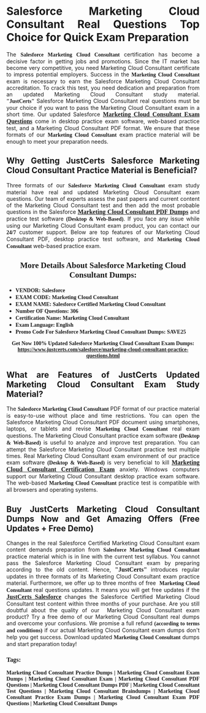 <h1 style="text-align: justify;"><strong>Salesforce Marketing Cloud Consultant Real Questions Top Choice for Quick Exam Preparation</strong></h1>

<p style="text-align: justify;">The <span style="font-family:Georgia,serif;"><strong>Salesforce Marketing Cloud Consultant</strong></span> certification has become a decisive factor in getting jobs and promotions. Since the IT market has become very competitive, you need&nbsp;Marketing Cloud Consultant certificate to impress potential employers. Success in the&nbsp;<span style="font-family:Georgia,serif;"><strong>Marketing Cloud Consultant</strong></span> exam is necessary to earn the Salesforce Marketing Cloud Consultant accreditation. To crack this test, you need dedication and preparation from an updated Marketing Cloud Consultant study material. <span style="font-size:14px;"><span style="font-family:Georgia,serif;"><strong>&quot;JustCerts&quot;</strong></span></span>&nbsp;Salesforce Marketing Cloud Consultant real questions must be your choice if you want to pass the&nbsp;Marketing Cloud Consultant exam in a short time. Our updated Salesforce <a href="https://www.justcerts.com/salesforce/marketing-cloud-consultant-practice-questions.html"><span style="font-size:16px;"><span style="font-family:Georgia,serif;"><strong>Marketing Cloud Consultant Exam Questions</strong></span></span></a> come in desktop practice exam software, web-based practice test, and a Marketing Cloud Consultant PDF format. We ensure that these formats of our <span style="font-family:Georgia,serif;"><strong>Marketing Cloud Consultant</strong></span> exam practice material will be enough to meet your preparation needs.</p>

<h2 style="text-align: justify;"><strong>Why Getting JustCerts Salesforce Marketing Cloud Consultant Practice Material is Beneficial?</strong></h2>

<p style="text-align: justify;">Three formats of our <span style="font-family:Georgia,serif;"><strong>Salesforce Marketing Cloud Consultant</strong></span> exam study material have real and updated Marketing Cloud Consultant exam questions. Our team of experts assess the past papers and current content of the Marketing Cloud Consultant test and then add the most probable questions in the Salesforce <a href="https://www.justcerts.com/salesforce/marketing-cloud-consultant-practice-questions.html"><span style="font-size:16px;"><span style="font-family:Georgia,serif;"><strong>Marketing Cloud Consultant PDF Dumps</strong></span></span></a>&nbsp;and practice test software <span style="font-family:Georgia,serif;"><strong>(Desktop &amp; Web-Based)</strong></span>. If you face any issue while using our&nbsp;Marketing Cloud Consultant exam product, you can contact our <span style="font-family:Georgia,serif;"><strong>24/7</strong></span> customer support. Below are top features of our Marketing Cloud Consultant&nbsp;PDF, desktop practice test software, and<span style="font-family:Georgia,serif;"><strong>&nbsp;Marketing Cloud Consultant</strong></span> web-based practice exam.</p>

<h2 style="text-align: center;"><strong><span style="font-family:Georgia,serif;">More Details About Salesforce Marketing Cloud Consultant Dumps:</span></strong></h2>

<ul>
	<li style="text-align: justify;"><span style="font-size:14px;"><span style="font-family:Georgia,serif;"><strong>VENDOR: Salesforce</strong></span></span></li>
	<li style="text-align: justify;"><span style="font-size:14px;"><span style="font-family:Georgia,serif;"><strong>EXAM CODE: Marketing Cloud Consultant</strong></span></span></li>
	<li style="text-align: justify;"><span style="font-size:14px;"><span style="font-family:Georgia,serif;"><strong>EXAM NAME: Salesforce Certified Marketing Cloud Consultant</strong></span></span></li>
	<li style="text-align: justify;"><span style="font-size:14px;"><span style="font-family:Georgia,serif;"><strong>Number OF Questions: 306</strong></span></span></li>
	<li style="text-align: justify;"><span style="font-size:14px;"><span style="font-family:Georgia,serif;"><strong>Certification Name: Marketing Cloud Consultant</strong></span></span></li>
	<li style="text-align: justify;"><span style="font-size:14px;"><span style="font-family:Georgia,serif;"><strong>Exam Language: English</strong></span></span></li>
	<li style="text-align: justify;"><span style="font-size:14px;"><span style="font-family:Georgia,serif;"><strong>Promo Code For Salesforce Marketing Cloud Consultant Dumps: SAVE25</strong></span></span></li>
</ul>

<p style="text-align: center;"><strong><span style="font-family:Georgia,serif;"><span style="font-size:14px;">Get Now 100% Updated Salesforce Marketing Cloud Consultant Exam Dumps:</span> <a href="https://www.justcerts.com/salesforce/marketing-cloud-consultant-practice-questions.html">https://www.justcerts.com/salesforce/marketing-cloud-consultant-practice-questions.html</a></span></strong></p>

<h2 style="text-align: justify;"><strong>What are Features of JustCerts Updated Marketing Cloud Consultant Exam Study Material?</strong></h2>

<p style="text-align: justify;">The <span style="font-family:Georgia,serif;"><strong>Salesforce Marketing Cloud Consultant</strong></span> PDF format of our practice material is easy-to-use without place and time restrictions. You can open the Salesforce Marketing Cloud Consultant PDF document using smartphones, laptops, or tablets and revise <span style="font-family:Georgia,serif;"><strong>Marketing Cloud Consultant</strong></span> real exam questions. The Marketing Cloud Consultant practice exam software <span style="font-family:Georgia,serif;"><strong>(Desktop &amp; Web-Based)</strong></span> is useful to analyze and improve test preparation. You can attempt the Salesforce Marketing Cloud Consultant practice test multiple times. Real&nbsp;Marketing Cloud Consultant exam environment of our practice exam software <span style="font-family:Georgia,serif;"><strong>(Desktop &amp; Web-Based)</strong></span> is very beneficial to kill <a href="https://www.justcerts.com/salesforce/marketing-cloud-consultant-certification-exams.html"><span style="font-size:16px;"><span style="font-family:Georgia,serif;"><strong>Marketing Cloud Consultant Certification Exam</strong></span></span></a> anxiety. Windows computers support our&nbsp;Marketing Cloud Consultant desktop practice exam software. The web-based <span style="font-family:Georgia,serif;"><strong>Marketing Cloud Consultant </strong></span>practice test is compatible with all browsers and operating systems.</p>

<h2 style="text-align: justify;"><strong>Buy JustCerts Marketing Cloud Consultant Dumps Now and Get Amazing Offers (Free Updates + Free Demo)</strong></h2>

<p style="text-align: justify;">Changes in the real Salesforce Certified Marketing Cloud Consultant&nbsp;exam content demands preparation from <span style="font-family:Georgia,serif;"><strong>Salesforce Marketing Cloud Consultant</strong></span> practice material which is in line with the current test syllabus. You cannot pass the Salesforce Marketing Cloud Consultant exam by preparing according to the old content. Hence, <span style="font-size:16px;"><span style="font-family:Georgia,serif;"><strong>&quot;JustCerts&quot;</strong></span></span> introduces regular updates in three formats of its Marketing Cloud Consultant exam practice material. Furthermore, we offer up to three months of free <span style="font-family:Georgia,serif;"><strong>&nbsp;Marketing Cloud Consultant </strong></span>real questions updates. It means you will get free updates if the <a href="https://www.justcerts.com/salesforce-certification-exams.html"><span style="font-size:16px;"><span style="font-family:Georgia,serif;"><strong>JustCerts Salesforce</strong></span></span></a> changes the Salesforce Certified Marketing Cloud Consultant test content within three months of your purchase. Are you still doubtful about the quality of our&nbsp; Marketing Cloud Consultant exam product? Try a free demo of our Marketing Cloud Consultant real dumps and overcome your confusions. We promise a full refund <span style="font-family:Georgia,serif;"><strong>(according to terms and conditions)</strong></span> if our actual&nbsp;Marketing Cloud Consultant exam dumps don&#39;t help you get success. Download updated<span style="font-family:Georgia,serif;"><strong>&nbsp;Marketing Cloud Consultant</strong></span> dumps and start preparation today!</p>

<h3 style="text-align: justify;"><span style="font-family:Georgia,serif;"><strong>Tags:</strong></span></h3>

<p style="text-align: justify;"><span style="font-family:Georgia,serif;"><strong>Marketing Cloud Consultant Practice Dumps | Marketing Cloud Consultant Exam Dumps | Marketing Cloud Consultant Exam | Marketing Cloud Consultant PDF Questions | Marketing Cloud Consultant Dumps PDF | Marketing Cloud Consultant Test Questions | Marketing Cloud Consultant Braindumps | Marketing Cloud Consultant Practice Exam Dumps | Marketing Cloud Consultant Exam PDF Questions | Marketing Cloud Consultant Dumps</strong></span></p>
